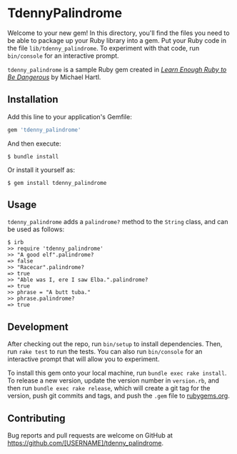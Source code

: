 # TdennyPalindrome

Welcome to your new gem! In this directory, you'll find the files you need to be able to package up your Ruby library into a gem. Put your Ruby code in the file `lib/tdenny_palindrome`. To experiment with that code, run `bin/console` for an interactive prompt.

`tdenny_palindrome` is a sample Ruby gem created in [*Learn Enough Ruby to Be Dangerous*](https://www.learnenough.com/ruby-tutorial) by Michael Hartl.

## Installation

Add this line to your application's Gemfile:

```ruby
gem 'tdenny_palindrome'
```

And then execute:

    $ bundle install

Or install it yourself as:

    $ gem install tdenny_palindrome

## Usage
`tdenny_palindrome` adds a `palindrome?` method to the `String` class, and can be used as follows:

```
$ irb
>> require 'tdenny_palindrome'
>> "A good elf".palindrome?
=> false
>> "Racecar".palindrome?
=> true
>> "Able was I, ere I saw Elba.".palindrome?
=> true
>> phrase = "A butt tuba."
>> phrase.palindrome?
=> true
```

## Development

After checking out the repo, run `bin/setup` to install dependencies. Then, run `rake test` to run the tests. You can also run `bin/console` for an interactive prompt that will allow you to experiment.

To install this gem onto your local machine, run `bundle exec rake install`. To release a new version, update the version number in `version.rb`, and then run `bundle exec rake release`, which will create a git tag for the version, push git commits and tags, and push the `.gem` file to [rubygems.org](https://rubygems.org).

## Contributing

Bug reports and pull requests are welcome on GitHub at https://github.com/[USERNAME]/tdenny_palindrome.

